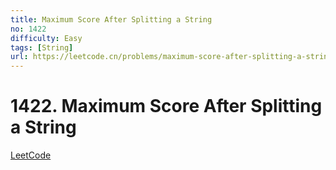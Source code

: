 ```yaml
---
title: Maximum Score After Splitting a String
no: 1422
difficulty: Easy
tags: [String]
url: https://leetcode.cn/problems/maximum-score-after-splitting-a-string/
---
```


# 1422. Maximum Score After Splitting a String

[LeetCode](https://leetcode.cn/problems/maximum-score-after-splitting-a-string/)


